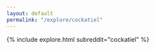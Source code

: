 ```yaml
---
layout: default
permalink: "/explore/cockatiel"
---
```


<link rel="stylesheet" type="text/css" href="/static/css/explore.css">
{% include explore.html subreddit="cockatiel" %}
